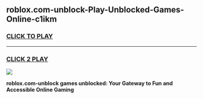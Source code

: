 
## roblox.com-unblock-Play-Unblocked-Games-Online-c1ikm
<h3>
<a href="https://premium76.site?title=roblox.com-unblock&ref=25A">CLICK TO PLAY</a></h3>
<hr>

<h3>
<a href="https://premium76.site?title=roblox.com-unblock&ref=25A">CLICK 2 PLAY</a>
  
</h3>

<a href="https://premium76.site?title=roblox.com-unblock&ref=25A"><img src="https://clearcache.store/games.png"></a>


**roblox.com-unblock games unblocked: Your Gateway to Fun and Accessible Online Gaming**

